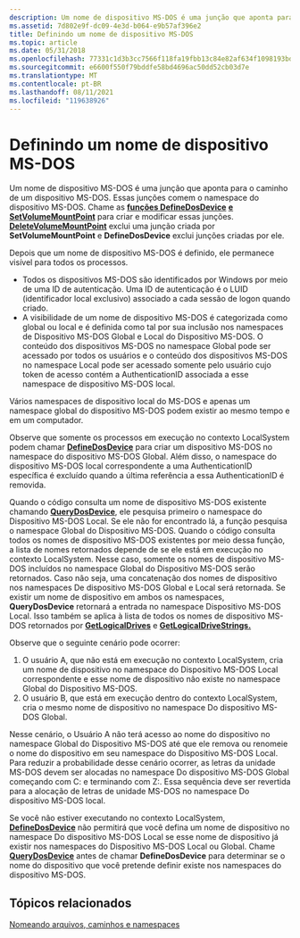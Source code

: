 ```yaml
---
description: Um nome de dispositivo MS-DOS é uma junção que aponta para o caminho de um dispositivo MS-DOS. Essas junções comem o namespace do dispositivo MS-DOS.
ms.assetid: 7d802e9f-dc09-4e3d-b064-e9b57af396e2
title: Definindo um nome de dispositivo MS-DOS
ms.topic: article
ms.date: 05/31/2018
ms.openlocfilehash: 77331c1d3b3cc7566f118fa19fbb13c84e82af634f1098193bdf3dcb6270ef7d
ms.sourcegitcommit: e6600f550f79bddfe58bd4696ac50dd52cb03d7e
ms.translationtype: MT
ms.contentlocale: pt-BR
ms.lasthandoff: 08/11/2021
ms.locfileid: "119638926"
---
```

# <a name="defining-an-ms-dos-device-name"></a>Definindo um nome de dispositivo MS-DOS

Um nome de dispositivo MS-DOS é uma junção que aponta para o caminho de um dispositivo MS-DOS. Essas junções comem o namespace do dispositivo MS-DOS. Chame as [**funções DefineDosDevice**](/windows/desktop/api/FileAPI/nf-fileapi-definedosdevicew) [**e SetVolumeMountPoint**](/windows/desktop/api/WinBase/nf-winbase-setvolumemountpointa) para criar e modificar essas junções. [**DeleteVolumeMountPoint**](/windows/desktop/api/FileAPI/nf-fileapi-deletevolumemountpointw) exclui uma junção criada por **SetVolumeMountPoint** e **DefineDosDevice** exclui junções criadas por ele.

Depois que um nome de dispositivo MS-DOS é definido, ele permanece visível para todos os processos.

-   Todos os dispositivos MS-DOS são identificados por Windows por meio de uma ID de autenticação. Uma ID de autenticação é o LUID (identificador local exclusivo) associado a cada sessão de logon quando criado.
-   A visibilidade de um nome de dispositivo MS-DOS é categorizada como global ou local e é definida como tal por sua inclusão nos namespaces de Dispositivo MS-DOS Global e Local do Dispositivo MS-DOS. O conteúdo dos dispositivos MS-DOS no namespace Global pode ser acessado por todos os usuários e o conteúdo dos dispositivos MS-DOS no namespace Local pode ser acessado somente pelo usuário cujo token de acesso contém a AuthenticationID associada a esse namespace de dispositivo MS-DOS local.

Vários namespaces de dispositivo local do MS-DOS e apenas um namespace global do dispositivo MS-DOS podem existir ao mesmo tempo e em um computador.

Observe que somente os processos em execução no contexto LocalSystem podem chamar [**DefineDosDevice**](/windows/desktop/api/FileAPI/nf-fileapi-definedosdevicew) para criar um dispositivo MS-DOS no namespace do dispositivo MS-DOS Global. Além disso, o namespace do dispositivo MS-DOS local correspondente a uma AuthenticationID específica é excluído quando a última referência a essa AuthenticationID é removida.

Quando o código consulta um nome de dispositivo MS-DOS existente chamando [**QueryDosDevice**](/windows/desktop/api/FileAPI/nf-fileapi-querydosdevicew), ele pesquisa primeiro o namespace do Dispositivo MS-DOS Local. Se ele não for encontrado lá, a função pesquisa o namespace Global do Dispositivo MS-DOS. Quando o código consulta todos os nomes de dispositivo MS-DOS existentes por meio dessa função, a lista de nomes retornados depende de se ele está em execução no contexto LocalSystem. Nesse caso, somente os nomes de dispositivo MS-DOS incluídos no namespace Global do Dispositivo MS-DOS serão retornados. Caso não seja, uma concatenação dos nomes de dispositivo nos namespaces De dispositivo MS-DOS Global e Local será retornada. Se existir um nome de dispositivo em ambos os namespaces, **QueryDosDevice** retornará a entrada no namespace Dispositivo MS-DOS Local. Isso também se aplica à lista de todos os nomes de dispositivo MS-DOS retornados por [**GetLogicalDrives**](/windows/desktop/api/FileAPI/nf-fileapi-getlogicaldrives) e [**GetLogicalDriveStrings.**](/windows/desktop/api/FileAPI/nf-fileapi-getlogicaldrivestringsw)

Observe que o seguinte cenário pode ocorrer:

1.  O usuário A, que não está em execução no contexto LocalSystem, cria um nome de dispositivo no namespace do Dispositivo MS-DOS Local correspondente e esse nome de dispositivo não existe no namespace Global do Dispositivo MS-DOS.
2.  O usuário B, que está em execução dentro do contexto LocalSystem, cria o mesmo nome de dispositivo no namespace Do dispositivo MS-DOS Global.

Nesse cenário, o Usuário A não terá acesso ao nome do dispositivo no namespace Global do Dispositivo MS-DOS até que ele remova ou renomeie o nome do dispositivo em seu namespace do Dispositivo MS-DOS Local. Para reduzir a probabilidade desse cenário ocorrer, as letras da unidade MS-DOS devem ser alocadas no namespace Do dispositivo MS-DOS Global começando com C: e terminando com Z:. Essa sequência deve ser revertida para a alocação de letras de unidade MS-DOS no namespace Do dispositivo MS-DOS local.

Se você não estiver executando no contexto LocalSystem, [**DefineDosDevice**](/windows/desktop/api/FileAPI/nf-fileapi-definedosdevicew) não permitirá que você defina um nome de dispositivo no namespace Do dispositivo MS-DOS Local se esse nome de dispositivo já existir nos namespaces do Dispositivo MS-DOS Local ou Global. Chame [**QueryDosDevice**](/windows/desktop/api/FileAPI/nf-fileapi-querydosdevicew) antes de chamar **DefineDosDevice** para determinar se o nome do dispositivo que você pretende definir existe nos namespaces do dispositivo MS-DOS.

## <a name="related-topics"></a>Tópicos relacionados

<dl> <dt>

[Nomeando arquivos, caminhos e namespaces](naming-a-file.md)
</dt> </dl>

 

 



